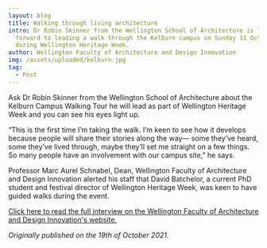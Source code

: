 ```yaml
---
layout: blog
title: Walking through living architecture
intro: Dr Robin Skinner from the Wellington School of Architecture is looking
  forward to leading a walk through the Kelburn campus on Sunday 31 October
  during Wellington Heritage Week.
author: Wellington Faculty of Architecture and Design Innovation
img: /assets/uploaded/kelburn.jpg
tag:
  - Post
---
```

Ask Dr Robin Skinner from the Wellington School of Architecture about the Kelburn Campus Walking Tour he will lead as part of Wellington Heritage Week and you can see his eyes light up. 

“This is the first time I’m taking the walk. I’m keen to see how it develops because people will share their stories along the way— some they’ve heard, some they’ve lived through, maybe they’ll set me straight on a few things. So many people have an involvement with our campus site,” he says. 

Professor Marc Aurel Schnabel, Dean, Wellington Faculty of Architecture and Design Innovation alerted his staff that David Batchelor, a current PhD student and festival director of Wellington Heritage Week, was keen to have guided walks during the event.

[Click here to read the full interview on the Wellington Faculty of Architecture and Design Innovation's website.](https://www.wgtn.ac.nz/news/2021/10/walking-through-living-architecture) 

*Originally published on the 19th of October 2021.*